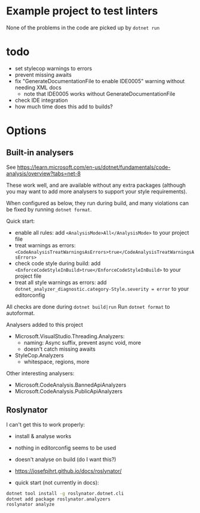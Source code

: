 # Example project to test linters

None of the problems in the code are picked up by `dotnet run`

# todo
- set stylecop warnings to errors
- prevent missing awaits
- fix "GenerateDocumentationFile to enable IDE0005" warning without needing XML
  docs
    - note that IDE0005 works without GenerateDocumentationFile
- check IDE integration
- how much time does this add to builds?

# Options
## Built-in analysers
See https://learn.microsoft.com/en-us/dotnet/fundamentals/code-analysis/overview?tabs=net-8

These work well, and are available without any extra packages (although you may
want to add more analysers to support your style requirements).

When configured as below, they run during build, and many violations can be
fixed by running `dotnet format`.

Quick start:

- enable all rules: add `<AnalysisMode>All</AnalysisMode>` to your project file
- treat warnings as errors:
  `<CodeAnalysisTreatWarningsAsErrors>true</CodeAnalysisTreatWarningsAsErrors>`
- check code style during build: add
  `<EnforceCodeStyleInBuild>true</EnforceCodeStyleInBuild>` to your project file
- treat all style warnings as errors: add
  `dotnet_analyzer_diagnostic.category-Style.severity = error` to your
  editorconfig

All checks are done during `dotnet build|run`
Run `dotnet format` to autoformat.

Analysers added to this project
- Microsoft.VisualStudio.Threading.Analyzers:
    - naming: Async suffix, prevent async void, more
    - doesn't catch missing awaits
- StyleCop.Analyzers
    - whitespace, regions, more

Other interesting analysers:
- Microsoft.CodeAnalysis.BannedApiAnalyzers
- Microsoft.CodeAnalysis.PublicApiAnalyzers

## Roslynator
I can't get this to work properly:
- install & analyse works
- nothing in editorconfig seems to be used
- doesn't analyse on build (do I want this?)

- https://josefpihrt.github.io/docs/roslynator/
- quick start (not currently in docs):
```sh
dotnet tool install -g roslynator.dotnet.cli
dotnet add package roslynator.analyzers
roslynator analyze
```
